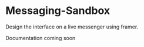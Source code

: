 # Messaging-Sandbox

Design the interface on a live messenger using framer. 
<p></p>
Documentation coming soon
